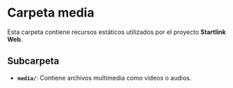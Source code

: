 # Carpeta media

Esta carpeta contiene recursos estáticos utilizados por el proyecto **Startlink Web**.

## Subcarpeta
- **`media/`**: Contiene archivos multimedia como videos o audios.
